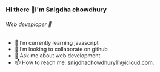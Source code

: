 ### Hi there 👋I'm Snigdha chowdhury
###### Web deveploper  👋


- 🌱 I’m currently learning javascript
- 👯 I’m looking to collaborate on github
- 💬 Ask me about web development
- 📫 How to reach me: snigdhachowdhury11@icloud.com.

